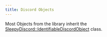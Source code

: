 ```yaml
---
title: Discord Objects
---
```


Most Objects from the library inherit the [SleepyDiscord::IdentifiableDiscordObject](reference/Classes/class_sleepy_discord_1_1_identifiable_discord_object) class.